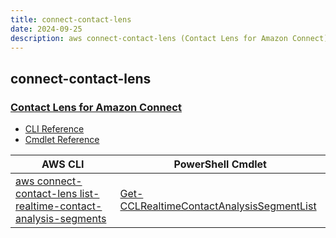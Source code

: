 ```yaml
---
title: connect-contact-lens
date: 2024-09-25
description: aws connect-contact-lens (Contact Lens for Amazon Connect) command/cmdlet list.
---
```


## connect-contact-lens

### [Contact Lens for Amazon Connect](https://aws.amazon.com/connect/)

* [CLI Reference](https://awscli.amazonaws.com/v2/documentation/api/latest/reference/connect-contact-lens/index.html)
* [Cmdlet Reference](https://docs.aws.amazon.com/powershell/latest/reference/items/ConnectContactLens_cmdlets.html)

|AWS CLI|PowerShell Cmdlet|
|----|----|
|[aws connect-contact-lens list-realtime-contact-analysis-segments](https://awscli.amazonaws.com/v2/documentation/api/latest/reference/connect-contact-lens/list-realtime-contact-analysis-segments.html)|[Get-CCLRealtimeContactAnalysisSegmentList](https://docs.aws.amazon.com/powershell/latest/reference/items/Get-CCLRealtimeContactAnalysisSegmentList.html)|

